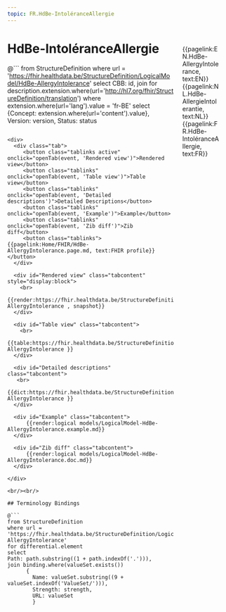 ```yaml
---
topic: FR.HdBe-IntoléranceAllergie
---
```


<div style="float:right;width:85px;padding:10px;margin:10">
<p>{{pagelink:EN.HdBe-AllergyIntolerance, text:EN}}  {{pagelink:NL.HdBe-AllergieIntolerantie, text:NL}}  {{pagelink:FR.HdBe-IntoléranceAllergie, text:FR}}<p>
</div>

# HdBe-IntoléranceAllergie



@```
from StructureDefinition
where url = 'https://fhir.healthdata.be/StructureDefinition/LogicalModel/HdBe-AllergyIntolerance'
select 
CBB: id,
join for description.extension.where(url='http://hl7.org/fhir/StructureDefinition/translation') where extension.where(url='lang').value = 'fr-BE' select {Concept: extension.where(url='content').value}, 
Version: version,
Status: status
```

<div>
  <div class="tab">
     <button class="tablinks active" onclick="openTab(event, 'Rendered view')">Rendered view</button>
     <button class="tablinks" onclick="openTab(event, 'Table view')">Table view</button>
     <button class="tablinks" onclick="openTab(event, 'Detailed descriptions')">Detailed Descriptions</button>
     <button class="tablinks" onclick="openTab(event, 'Example')">Example</button>
     <button class="tablinks" onclick="openTab(event, 'Zib diff')">Zib diff</button>
     <button class="tablinks">{{pagelink:Home/FHIR/HdBe-AllergyIntolerance.page.md, text:FHIR profile}}</button>
  </div>

  <div id="Rendered view" class="tabcontent" style="display:block">
    <br>
      {{render:https://fhir.healthdata.be/StructureDefinition/LogicalModel/HdBe-AllergyIntolerance , snapshot}}
  </div>

  <div id="Table view" class="tabcontent">
    <br>
      {{table:https://fhir.healthdata.be/StructureDefinition/LogicalModel/HdBe-AllergyIntolerance }}
  </div>

  <div id="Detailed descriptions" class="tabcontent">
   <br>
      {{dict:https://fhir.healthdata.be/StructureDefinition/LogicalModel/HdBe-AllergyIntolerance }}
  </div>

  <div id="Example" class="tabcontent">
      {{render:logical models/LogicalModel-HdBe-AllergyIntolerance.example.md}}
  </div>

  <div id="Zib diff" class="tabcontent">
      {{render:logical models/LogicalModel-HdBe-AllergyIntolerance.doc.md}}
  </div>

</div>

<br/><br/> 

## Terminology Bindings

@```
from StructureDefinition
where url = 'https://fhir.healthdata.be/StructureDefinition/LogicalModel/HdBe-AllergyIntolerance'
for differential.element
select
Path: path.substring((1 + path.indexOf('.'))),
join binding.where(valueSet.exists())
      { 
        Name: valueSet.substring((9 + valueSet.indexOf('ValueSet/'))),
        Strength: strength,
        URL: valueSet
        }
```  